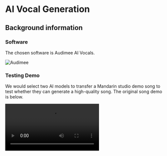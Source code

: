 # AI Vocal Generation

<!--Writerside adds this topic when you create a new documentation project.
You can use it as a sandbox to play with Writerside features, and remove it from the TOC when you don't need it anymore.
If you want to re-add it for your experiments, click + to create a new topic, choose Topic from Template, and select the 
"Starter" template.-->

## Background information
### Software
The chosen software is Audimee AI Vocals.

<img src="Audimee.png" alt="Audimee" border-effect="line"/>

### Testing Demo
We would select two AI models to transfer a Mandarin studio demo song to test whether they can generate a high-quality song.
The original song demo is below.

<video src="original_demo.mp4"/>

### Lyrics
有些話想對你說 一直藏在我心中 噗通心跳的那一天 我對你的想念 如果世界會改變 時間會回到原點 決定做好我自己 重新的遇見你 晚上好 你的今天 現在 有什麼冒險 能不能 給我一分鐘 看著天空 你慢慢的放鬆 就發生在那一分鐘 你的笑容 一份衝動 點亮了我的星空 想對你說 就算你的以後 睡在他的雙肩 我依然在你的身邊 就算你看不見 為愛你存在 永不會改變

## Result
<tabs>
    <tab title="Model A">

        <video src="AudimeeAI_goodexample.mp4"/>

    </tab>
    <tab title="Model B">

        <video src="AudimeeAI_badexample.mp4"/>

    </tab>
</tabs>

### Discussion: 
Model A is specialized in genres such as Singer, Indie, and Pop, whereas Model B is tailored for Singer, EDM, and House styles. When subjected to identical audio inputs and pitch settings, a comparative analysis reveals that Model A outperforms Model B. Model A exhibits a decreased presence of electronic voice characteristics and anomalous sounds, while Model B's generated soundtracks are characterized by a higher level of noise. It is important to note that both Model A and Model B are not well-versed in Mandarin, leading to difficulties in accurately pronouncing the lyrics. The dissimilarities in the stylistic attributes of these AI models significantly contribute to the observed variations in performance outcomes.

### Findings:
To ensure the development of a proficient AI vocal generation model, several crucial factors need to be carefully considered. These factors encompass the quality of the input audio, the selection of specific AI artist models, the implementation of pitch shifting techniques, the intention of generating instrumental or non-instrumental sound, and the language utilized by the model. Attending to these factors collectively contributes to the attainment of a well-performed AI vocal generation model.